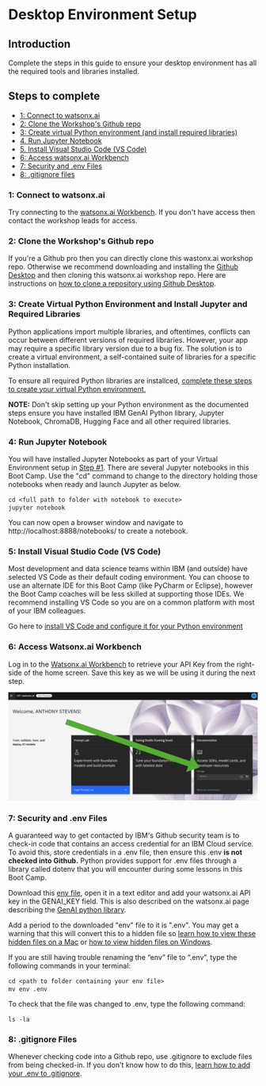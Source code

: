 # Desktop Environment Setup

## Introduction
Complete the steps in this guide to ensure your desktop environment has all the required tools and libraries installed.

## Steps to complete
- [1: Connect to watsonx.ai](#connect-to-watsonxai)
- [2: Clone the Workshop's Github repo](#clone-watsonxai-repo)
- [3: Create virtual Python environment (and install required libraries)](#virtual-environment)
- [4. Run Jupyter Notebook](#jupyter-notebook)
- [5. Install Visual Studio Code (VS Code)](#vs-code)
- [6: Access watsonx.ai Workbench](#access-watsonxai-workbench)
- [7: Security and .env Files](#environment-files)
- [8: .gitignore files](#gitignore)

### 1: Connect to watsonx.ai <a id="connect-to-watsonxai"></a>
Try connecting to the [watsonx.ai Workbench](https://workbench.res.ibm.com/).  If you don't have access then contact the workshop leads for access.

### 2: Clone the Workshop's Github repo <a id="clone-watsonxai-repo"></a>
If you're a Github pro then you can directly clone this wastonx.ai workshop repo.  Otherwise we recommend downloading and installing the [Github Desktop](https://desktop.github.com/) and then cloning this watsonx.ai workshop repo. Here are instructions on [how to clone a repository using Github Desktop](https://docs.github.com/en/desktop/contributing-and-collaborating-using-github-desktop/adding-and-cloning-repositories/cloning-a-repository-from-github-to-github-desktop).

### 3: Create Virtual Python Environment and Install Jupyter and Required Libraries <a id="virtual-environment"></a>
Python applications import multiple libraries, and oftentimes, conflicts can occur between different versions of required libraries.  However, your app may require a specific library version due to a bug fix.  The solution is to create a virtual environment, a self-contained suite of libraries for a specific Python installation.

To ensure all required Python libraries are installced, [complete these steps to create your virtual Python environment.](create-virtual-python-environment.md)

**NOTE:** Don't skip setting up your Python environment as the documented steps ensure you have installed IBM GenAI Python library, Jupyter Notebook, ChromaDB, Hugging Face and all other required libraries.

### 4: Run Jupyter Notebook <a id="jupyter-notebook"></a>
You will have installed Jupyter Notebooks as part of your Virtual Environment setup in [Step #1](create-virtual-python-environment.md). There are several Jupyter notebooks in this Boot Camp.  Use the "cd" command to change to the directory holding those notebooks when ready and launch Jupyter as below.
```
cd <full path to folder with notebook to execute>
jupyter notebook
```
You can now open a browser window and navigate to http://localhost:8888/notebooks/ to create a notebook.

### 5: Install Visual Studio Code (VS Code) <a id="vs-code"></a>
Most development and data science teams within IBM (and outside) have selected VS Code as their default coding environment.  You can choose to use an alternate IDE for this Boot Camp (like PyCharm or Eclipse), however the Boot Camp coaches will be less skilled at supporting those IDEs.  We recommend installing VS Code so you are on a common platform with most of your IBM colleagues.

Go here to [install VS Code and configure it for your Python environment](vs-code.md)

### 6: Access Watsonx.ai Workbench <a id="access-watsonxai-workbench"></a>
Log in to the [Watsonx.ai Workbench](https://workbench.res.ibm.com/) to retrieve your API Key from the right-side of the home screen.  Save this key as we will be using it during the next step.  

<p align="center">
  <img src="./images/watsonxai-api-key.png" width="600"/>
</p>

### 7: Security and .env Files<a id="environment-files"></a>
A guaranteed way to get contacted by IBM's Github security team is to check-in code that contains an access credential for an IBM Cloud service.  To avoid this, store credentials in a .env file, then ensure this .env **is not checked into Github.**  Python provides support for .env files through a library called dotenv that you will encounter during some lessons in this Boot Camp.

Download this [env file](./env), open it in a text editor and add your watsonx.ai API key in the GENAI_KEY field. This is also described on the watsonx.ai page describing the [GenAI python library](https://workbench.res.ibm.com/docs/ibm-generative-ai).

Add a period to the downloaded "env" file to it is ".env".  You may get a warning that this will convert this to a hidden file so [learn how to view these hidden files on a Mac](https://www.macworld.com/article/671158/how-to-show-hidden-files-on-a-mac.html) or [how to view hidden files on Windows](https://support.microsoft.com/en-us/windows/view-hidden-files-and-folders-in-windows-97fbc472-c603-9d90-91d0-1166d1d9f4b5).

If you are still having trouble renaming the “env” file to “.env”, type the following commands in your terminal:
```
cd <path to folder containing your env file>
mv env .env
```
To check that the file was changed to .env, type the following command: 
```
ls -la 
```

### 8: .gitignore Files <a id="gitignore"></a>
Whenever checking code into a Github repo, use .gitignore to exclude files from being checked-in.  If you don't know how to do this, [learn how to add your .env to .gitignore](https://salferrarello.com/add-env-to-gitignore/).
